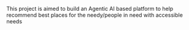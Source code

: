 This project is aimed to build an Agentic AI based platform to help recommend best places for the needy/people in need with accessible needs
 
